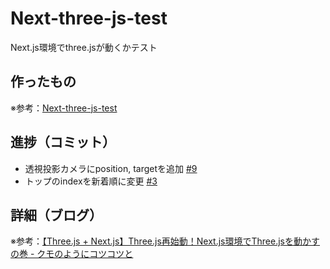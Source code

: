 # Next-three-js-test

Next.js環境でthree.jsが動くかテスト

## 作ったもの

※参考：[Next-three-js-test](https://next-three-js-test.vercel.app/)

## 進捗（コミット）

- 透視投影カメラにposition, targetを追加 [#9](https://github.com/ryo-i/next-three-js-test/issues/9)
- トップのindexを新着順に変更 [#3](https://github.com/ryo-i/next-three-js-test/issues/3)

## 詳細（ブログ）

※参考：[【Three.js + Next.js】Three.js再始動！Next.js環境でThree.jsを動かすの巻 - クモのようにコツコツと](https://www.i-ryo.com/entry/2022/11/15/133243)